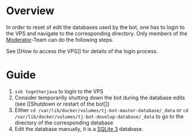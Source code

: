 # Overview

In order to reset of edit the databases used by the bot, one has to login to the VPS and navigate to the corresponding directory. Only members of the [Moderator](https://github.com/orgs/Together-Java/teams/moderators)-Team can do the following steps.

See [[How to access the VPS]] for details of the login process.

# Guide

1. `ssh togetherjava` to login to the VPS
2. Consider temporarilly shutting down the bot during the database edits (see [[Shutdown or restart of the bot]])
3. Either `cd /var/lib/docker/volumes/tj-bot-master-database/_data` or `cd /var/lib/docker/volumes/tj-bot-develop-database/_data` to go to the directory of the corresponding database
4. Edit the database manually, it is a [SQLite 3](https://www.sqlite.org/index.html) database.